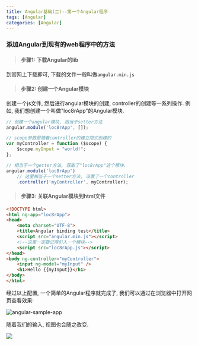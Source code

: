 ```yaml
---
title: Angular基础(二)--第一个Angular程序
tags: [Angular]
categories: [Angular]
---
```


### 添加Angular到现有的web程序中的方法
> #### 步骤1: 下载Angular的lib

到官网上下载即可, 下载的文件一般叫做`angular.min.js`

> #### 步骤2: 创建一个Angular模块

创建一个js文件, 然后进行angular模块的创建, controller的创建等一系列操作. 例如, 我们想创建一个叫做"loc8rApp"的Angular模块.

```javascript
// 创建一个angular模块, 相当于setter方法
angular.module('loc8rApp', []);

// scope参数是随着controller的建立隐式创建的
var myController = function ($scope) {
    $scope.myInput = "world!";
};

// 相当于一个getter方法, 获取了"loc8rApp"这个模块.
angular.module('loc8rApp')
    // 这里相当于一个setter方法, 设置了一个controller
    .controller('myController', myController);
```

> #### 步骤3: 关联Angular模块到html文件

```html
<!DOCTYPE html>
<html ng-app="loc8rApp">
<head>
    <meta charset="UTF-8">
    <title>Angular binding test</title>
    <script src="angular.min.js"></script>
    <!--这里一定要记得引入一个模块-->
    <script src="loc8rApp.js"></script>
</head>
<body ng-controller="myController">
    <input ng-model="myInput" />
    <h1>Hello {{myInput}}</h1>
</body>
</html>
```

经过以上配置, 一个简单的Angular程序就完成了, 我们可以通过在浏览器中打开网页查看效果:

![angular-sample-app](http://ohrpyryjo.bkt.clouddn.com/16-12-18/27701773-file_1482036322668_1547e.png)

随着我们的输入, 视图也会随之改变.

![](http://ohrpyryjo.bkt.clouddn.com/16-12-18/93900990-file_1482036378517_f53a.png)
